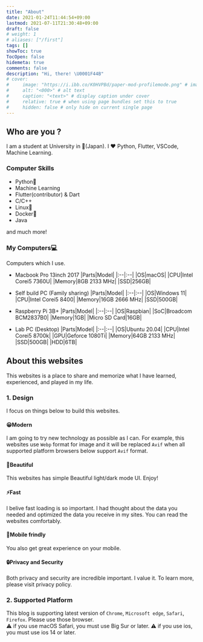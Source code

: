 ```yaml
---
title: "About"
date: 2021-01-24T11:44:54+09:00
lastmod: 2021-07-11T21:30:48+09:00
draft: false
# weight: 1
# aliases: ["/first"]
tags: []
showToc: true
TocOpen: false
hidemeta: true
comments: false
description: "Hi, there! \U0001F44B"
# cover:
#     image: "https://i.ibb.co/K0HVPBd/paper-mod-profilemode.png" # image path/url
#     alt: "<000>" # alt text
#     caption: "<text>" # display caption under cover
#     relative: true # when using page bundles set this to true
#     hidden: false # only hide on current single page
---
```


## Who are you ?

I am a student at University in 🗾(Japan). I ❤️ Python, Flutter, VSCode, Machine Learning.

### Computer Skills
- Python🐍
- Machine Learning
- Flutter(contributor) & Dart
- C/C++
- Linux🐧
- Docker🐳
- Java

and much more!

### My Computers💻

Computers which I use.

- Macbook Pro 13inch 2017
|Parts|Model|
|:--|:--|
|OS|macOS|
|CPU|Intel Corei5 7360U|
|Memory|8GB 2133 MHz|
|SSD|256GB|

- Self build PC (Family sharing)
|Parts|Model|
|:--|:--|
|OS|Windows 11|
|CPU|Intel Corei5 8400|
|Memory|16GB 2666 MHz|
|SSD|500GB|

- Raspberry Pi 3B+
|Parts|Model|
|:--|:--|
|OS|Raspbian|
|SoC|Broadcom BCM2837B0|
|Memory|1GB|
|Micro SD Card|16GB|

- Lab PC (Desktop)
|Parts|Model|
|:--|:--|
|OS|Ubuntu 20.04|
|CPU|Intel Corei5 8700k|
|GPU|Geforce 1080Ti|
|Memory|64GB 2133 MHz|
|SSD|500GB|
|HDD|6TB|

## About this websites 
This websites is a place to share and memorize what I have learned, experienced, and played in my life.

### 1. Design
I focus on things below to build this websites.
#### 😀Modern
I am going to try new technology as possible as I can. For example, this websites use `Webp` format for image and it will be replaced `Avif` when all supported platform browsers below support `Avif` format.
#### 🦚Beautiful
This websites has simple Beautiful light/dark mode UI. Enjoy!
#### ⚡Fast
I belive fast loading is so important. I had thought about the data you needed and optimized the data you receive in my sites. You can read the websites comfortably.
#### 📱Mobile frindly
You also get great experience on your mobile.
#### 🔒Privacy and Security
Both privacy and security are incredible important. I value it. To learn more, please visit privacy policy.

### 2. Supported Platform
This blog is supporting latest version of `Chrome`, `Microsoft edge`, `Safari`, `Firefox`. Please use those browser.  
⚠ if you use macOS Safari, you must use Big Sur or later.
⚠ if you use ios, you must use ios 14 or later.